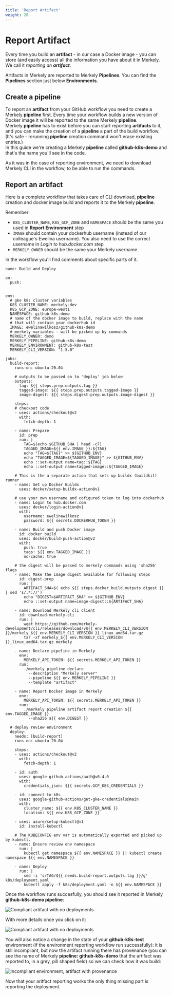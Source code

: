 ```yaml
---
title: 'Report Artifact'
weight: 20
---
```


# Report Artifact

Every time you build an **artifact** - in our case a Docker image - you can store (and easily access) all the information you have about it in Merkely. We call it *reporting an **artifact***.

Artifacts in Merkely are reported to Merkely **Pipelines**. You can find the **Pipelines** section just below **Environments**.

## Create a pipeline

To report an **artifact** from your GitHub workflow you need to create a Merkely **pipeline** first. Every time your workflow builds a new version of Docker image it will be reported to the same Merkely **pipeline**.  
Merkely **pipeline** has to exist before you can start reporting **artifacts** to it, and you can make the creation of a **pipeline** a part of the build workflow. (It's safe - rerunning **pipeline** creation command won't erase existing entries.)  
In this guide we're creating a Merkely **pipeline** called **github-k8s-demo** and that's the name you'll see in the code.

As it was in the case of reporting environment, we need to download Merkely CLI in the workflow, to be able to run the commands. 

## Report an artifact

Here is a complete workflow that takes care of CLI download, **pipeline** creation and docker image build and reports it to the Merkely **pipeline**. 

Remember:
* `K8S_CLUSTER_NAME`, `K8S_GCP_ZONE` and `NAMESPACE` should be the same you used in **Report Environment** step
* `IMAGE` should contain your dockerhub username (instead of our colleague's Ewelina username). You also need to use the correct username in *Login to hub.docker.com* step
* `MERKELY_OWNER` should be the same your Merkely username.


In the workflow you'll find comments about specific parts of it.

```
name: Build and Deploy

on:
  push:


env: 
  # gke k8s cluster variables
  K8S_CLUSTER_NAME: merkely-dev
  K8S_GCP_ZONE: europe-west1
  NAMESPACE: github-k8s-demo
  # name of the docker image to build, replace with the name 
  # that will contain your dockerhub id
  IMAGE: ewelinawilkosz/github-k8s-demo
  # merkely variables - will be picked up by commands
  MERKELY_OWNER: demo
  MERKELY_PIPELINE: github-k8s-demo
  MERKELY_ENVIRONMENT: github-k8s-test
  MERKELY_CLI_VERSION: "1.5.0"

jobs:
  build-report:
    runs-on: ubuntu-20.04

    # outputs to be passed on to 'deploy' job below
    outputs:
      tag: ${{ steps.prep.outputs.tag }}
      tagged-image: ${{ steps.prep.outputs.tagged-image }}
      image-digest: ${{ steps.digest-prep.outputs.image-digest }}

    steps:
    # checkout code
    - uses: actions/checkout@v2
      with:
        fetch-depth: 1

    - name: Prepare
      id: prep
      run: |
        TAG=$(echo $GITHUB_SHA | head -c7)
        TAGGED_IMAGE=${{ env.IMAGE }}:${TAG}
        echo "TAG=${TAG}" >> ${GITHUB_ENV}
        echo "TAGGED_IMAGE=${TAGGED_IMAGE}" >> ${GITHUB_ENV}
        echo ::set-output name=tag::${TAG}
        echo ::set-output name=tagged-image::${TAGGED_IMAGE}
  
    # This is the a separate action that sets up buildx (buildkit) runner
    - name: Set up Docker Buildx
      uses: docker/setup-buildx-action@v1

    # use your own username and cofigured token to log into dockerhub
    - name: Login to hub.docker.com
      uses: docker/login-action@v1
      with:
        username: ewelinawilkosz
        password: ${{ secrets.DOCKERHUB_TOKEN }}

    - name: Build and push Docker image
      id: docker_build
      uses: docker/build-push-action@v2
      with:
        push: true
        tags: ${{ env.TAGGED_IMAGE }}
        no-cache: true

    # the digest will be passed to merkely commands using 'sha256' flags
    - name: Make the image digest available for following steps
      id: digest-prep
      run: |
        ARTIFACT_SHA=$( echo ${{ steps.docker_build.outputs.digest }} | sed 's/.*://')
        echo "DIGEST=$ARTIFACT_SHA" >> ${GITHUB_ENV}
        echo ::set-output name=image-digest::${ARTIFACT_SHA}

    - name: Download Merkely cli client
      id: download-merkely-cli
      run: |
        wget https://github.com/merkely-development/cli/releases/download/v${{ env.MERKELY_CLI_VERSION }}/merkely_${{ env.MERKELY_CLI_VERSION }}_linux_amd64.tar.gz
        tar -xf merkely_${{ env.MERKELY_CLI_VERSION }}_linux_amd64.tar.gz merkely  

    - name: Declare pipeline in Merkely
      env:
        MERKELY_API_TOKEN: ${{ secrets.MERKELY_API_TOKEN }}
      run: 
        ./merkely pipeline declare 
          --description "Merkely server" 
          --pipeline ${{ env.MERKELY_PIPELINE }} 
          --template "artifact"

    - name: Report Docker image in Merkely
      env:
        MERKELY_API_TOKEN: ${{ secrets.MERKELY_API_TOKEN }}
      run: 
        ./merkely pipeline artifact report creation ${{ env.TAGGED_IMAGE }}
          --sha256 ${{ env.DIGEST }}

  # deploy review environment
  deploy:
    needs: [build-report]
    runs-on: ubuntu-20.04

    steps:
    - uses: actions/checkout@v2
      with:
        fetch-depth: 1

    - id: auth
      uses: google-github-actions/auth@v0.4.0
      with:
        credentials_json: ${{ secrets.GCP_K8S_CREDENTIALS }}

    - id: connect-to-k8s
      uses: google-github-actions/get-gke-credentials@main
      with:
        cluster_name: ${{ env.K8S_CLUSTER_NAME }}
        location: ${{ env.K8S_GCP_ZONE }}

    - uses: azure/setup-kubectl@v1
      id: install-kubectl
      
    # The KUBECONFIG env var is automatically exported and picked up by kubectl.
    - name: Ensure review env namespace
      run: |
        kubectl get namespace ${{ env.NAMESPACE }} || kubectl create namespace ${{ env.NAMESPACE }}
    
    - name: Deploy
      run: |
        sed -i 's/TAG/${{ needs.build-report.outputs.tag }}/g' k8s/deployment.yaml
        kubectl apply -f k8s/deployment.yaml -n ${{ env.NAMESPACE }}
```

Once the workflow runs succesfully, you should see it reported in Merkely **github-k8s-demo pipeline**:

![Compliant artifact with no deployments](/images/artifact-list.png)

With more details once you click on it:
  
![Compliant artifact with no deployments](/images/artifact-no-deployment.png)

You will also notice a change in the state of your **github-k8s-test** environment (if the environment reporting workflow run successfully): it is still incompliant, but now the artifact running there has provenance (you can see the name of Merkely **pipeline: github-k8s-demo** that the artifact was reported to, in a grey, pill shaped field) so we can check how it was build:

![Incompliant environment, artifact with provenance](/images/env-provenance.png)


Now that your aritfact reporting works the only thing missing part is reporting the deployment.